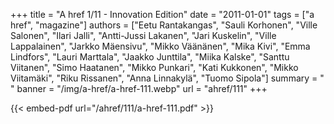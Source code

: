 +++
title = "A href 1/11 - Innovation Edition"
date = "2011-01-01"
tags = ["a href", "magazine"]
authors = ["Eetu Rantakangas", "Sauli Korhonen", "Ville Salonen", "Ilari Jalli", "Antti-Jussi Lakanen", "Jari Kuskelin", "Ville Lappalainen", "Jarkko Mäensivu", "Mikko Väänänen", "Mika Kivi", "Emma Lindfors", "Lauri Marttala", "Jaakko Junttila", "Miika Kalske", "Santtu Viitanen", "Simo Haatanen", "Mikko Punkari", "Kati Kukkonen", "Mikko Viitamäki", "Riku Rissanen", "Anna Linnakylä", "Tuomo Sipola"]
summary = " "
banner = "/img/a-href/a-href-111.webp"
url = "ahref/111"
+++

{{< embed-pdf url="/ahref/111/a-href-111.pdf" >}}
